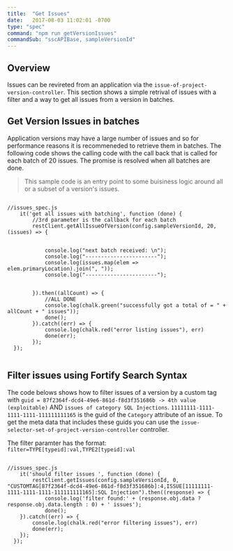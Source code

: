 ```yaml
---
title:  "Get Issues"
date:   2017-08-03 11:02:01 -0700
type: "spec"
command: "npm run getVersionIssues"
commandSub: "sscAPIBase, sampleVersionId"
---
```


## Overview
Issues can be revireted from an application via the `issue-of-project-version-controller`.
This section shows a simple retrival of issues with a filter and a way to get all issues from a version in batches.

## Get Version Issues in batches
Application versions may have a large number of issues and so for performance reasons it is recommeneded to 
retrieve them in batches. The following code shows the calling code with the call back that is called for each batch of 20 issues. The promise is resolved when all batches are done.

> This sample code is an entry point to some buisiness logic around all or a subset of a version's issues.

<pre><code class="javascript">
//issues_spec.js
    it('get all issues with batching', function (done) {
        //3rd parameter is the callback for each batch
        restClient.getAllIssueOfVersion(config.sampleVersionId, 20, (issues) => {

            
            console.log("next batch received: \n");
            console.log("-----------------------");
            console.log(issues.map(elem => elem.primaryLocation).join(", "));
            console.log("-----------------------");


        }).then((allCount) => {
            //ALL DONE
            console.log(chalk.green("successfully got a total of = " + allCount + " issues"));
            done();
        }).catch((err) => {
            console.log(chalk.red("error listing issues"), err)
            done(err);
        });
  });
    
</code></pre>


## Filter issues using Fortify Search Syntax
The code belows shows how to filter issues of a version by a custom tag with ```guid = 87f2364f-dcd4-49e6-861d-f8d3f351686b -> 4th value (exploitable)``` AND ```issues of category SQL Injections```.
```11111111-1111-1111-1111-111111111165``` is the guid of the ```Category``` attribute of an issue.
To get the meta data that includes these guids you can use the ```issue-selector-set-of-project-version-controller``` controller.

The filter paramter has the format:
```filter=TYPE[typeid]:val,TYPE2[typeid]:val```

<pre><code class="javascript">
//issues_spec.js
    it('should filter issues ', function (done) {
        restClient.getIssues(config.sampleVersionId, 0, "CUSTOMTAG[87f2364f-dcd4-49e6-861d-f8d3f351686b]:4,ISSUE[11111111-1111-1111-1111-111111111165]:SQL Injection").then((response) => {
            console.log('filter found:' + (response.obj.data ? response.obj.data.length : 0) + ' issues');
            done();
    }).catch((err) => {
        console.log(chalk.red("error filtering issues"), err)
        done(err);
    });
  });
    
</code></pre>
